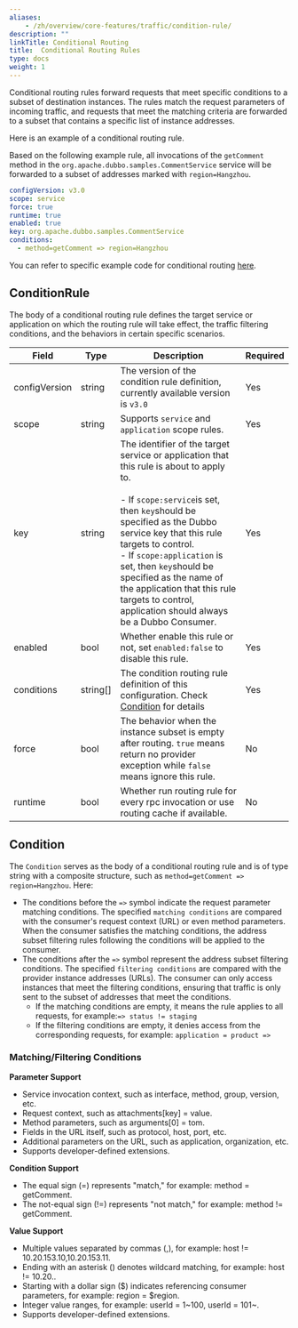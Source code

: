 ```yaml
---
aliases:
    - /zh/overview/core-features/traffic/condition-rule/
description: ""
linkTitle: Conditional Routing
title:  Conditional Routing Rules
type: docs
weight: 1
---
```




Conditional routing rules forward requests that meet specific conditions to a subset of destination instances. The rules match the request parameters of incoming traffic, and requests that meet the matching criteria are forwarded to a subset that contains a specific list of instance addresses.

Here is an example of a conditional routing rule.

Based on the following example rule, all invocations of the `getComment` method in the `org.apache.dubbo.samples.CommentService` service will be forwarded to a subset of addresses marked with `region=Hangzhou`.

  ```yaml
  configVersion: v3.0
  scope: service
  force: true
  runtime: true
  enabled: true
  key: org.apache.dubbo.samples.CommentService
  conditions:
    - method=getComment => region=Hangzhou
  ```

  You can refer to specific example code for conditional routing [here](https://github.com/apache/dubbo-samples/tree/master/4-governance/dubbo-samples-configconditionrouter/src/main/java/org/apache/dubbo/samples/governance).
## ConditionRule
The body of a conditional routing rule defines the target service or application on which the routing rule will take effect, the traffic filtering conditions, and the behaviors in certain specific scenarios.

| Field | Type | Description                                                                                                                                                                                                                                                                                                                                                                                                   | Required |
| --- | --- |---------------------------------------------------------------------------------------------------------------------------------------------------------------------------------------------------------------------------------------------------------------------------------------------------------------------------------------------------------------------------------------------------------------| --- |
| configVersion | string | The version of the condition rule definition, currently available version is `v3.0`                                                                                                                                                                                                                                                                                                                           | Yes |
| scope | string | Supports `service` and `application` scope rules.                                                                                                                                                                                                                                                                                                                                                             | Yes |
| key | string | The identifier of the target service or application that this rule is about to apply to. <br/><br/>- If `scope:service`is set, then `key`should be specified as the Dubbo service key that this rule targets to control.<br/> - If `scope:application` is set, then `key`should be specified as the name of the application that this rule targets to control, application should always be a Dubbo Consumer. | Yes |
| enabled | bool | Whether enable this rule or not, set `enabled:false` to disable this rule.                                                                                                                                                                                                                                                                                                                                    | Yes |
| conditions | string[] | The condition routing rule definition of this configuration. Check [Condition](./#condition) for details                                                                                                                                                                                                                                                                                                      | Yes |
| force | bool | The behavior when the instance subset is empty after routing. `true` means return no provider exception while `false` means ignore this rule.                                                                                                                                                                                                                                                          | No |
| runtime | bool | Whether run routing rule for every rpc invocation or use routing cache if available.                                                                                                                                                                                                                                                                                                                          | No |

## Condition

The `Condition` serves as the body of a conditional routing rule and is of type string with a composite structure, such as `method=getComment => region=Hangzhou`. Here:

* The conditions before the `=>` symbol indicate the request parameter matching conditions. The specified `matching conditions` are compared with the consumer's request context (URL) or even method parameters. When the consumer satisfies the matching conditions, the address subset filtering rules following the conditions will be applied to the consumer.
* The conditions after the `=>` symbol represent the address subset filtering conditions. The specified  `filtering conditions` are compared with the provider instance addresses (URLs). The consumer can only access instances that meet the filtering conditions, ensuring that traffic is only sent to the subset of addresses that meet the conditions.
    * If the matching conditions are empty, it means the rule applies to all requests, for example:`=> status != staging`
    * If the filtering conditions are empty, it denies access from the corresponding requests, for example: `application = product =>`

### Matching/Filtering Conditions

**Parameter Support**
* Service invocation context, such as interface, method, group, version, etc.
* Request context, such as attachments[key] = value.
* Method parameters, such as arguments[0] = tom.
* Fields in the URL itself, such as protocol, host, port, etc.
* Additional parameters on the URL, such as application, organization, etc.
* Supports developer-defined extensions.

**Condition Support**
* The equal sign (=) represents "match," for example: method = getComment.
* The not-equal sign (!=) represents "not match," for example: method != getComment.

**Value Support**
* Multiple values separated by commas (,), for example: host != 10.20.153.10,10.20.153.11.
* Ending with an asterisk () denotes wildcard matching, for example: host != 10.20..
* Starting with a dollar sign ($) indicates referencing consumer parameters, for example: region = $region.
* Integer value ranges, for example: userId = 1~100, userId = 101~.
* Supports developer-defined extensions.
